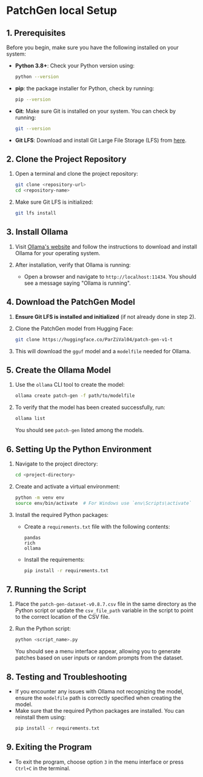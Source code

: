 # PatchGen local Setup 

## 1. Prerequisites
Before you begin, make sure you have the following installed on your system:

- **Python 3.8+**: Check your Python version using:
    ```bash
    python --version
    ```
- **pip**: the package installer for Python, check by running:
    ```bash
    pip --version
    ```
- **Git**: Make sure Git is installed on your system. You can check by running:
    ```bash
    git --version
    ```
- **Git LFS**: Download and install Git Large File Storage (LFS) from [here](https://git-lfs.github.com/).

## 2. Clone the Project Repository
1. Open a terminal and clone the project repository:
    ```bash
    git clone <repository-url>
    cd <repository-name>
    ```

2. Make sure Git LFS is initialized:
    ```bash
    git lfs install
    ```

## 3. Install Ollama
1. Visit [Ollama's website](https://ollama.com/) and follow the instructions to download and install Ollama for your operating system.
   
2. After installation, verify that Ollama is running:
    - Open a browser and navigate to `http://localhost:11434`. You should see a message saying "Ollama is running".

## 4. Download the PatchGen Model
1. **Ensure Git LFS is installed and initialized** (if not already done in step 2).

2. Clone the PatchGen model from Hugging Face:
    ```bash
    git clone https://huggingface.co/ParZiVal04/patch-gen-v1-t
    ```

3. This will download the `gguf` model and a `modelfile` needed for Ollama.

## 5. Create the Ollama Model
1. Use the `ollama` CLI tool to create the model:
    ```bash
    ollama create patch-gen -f path/to/modelfile
    ```

2. To verify that the model has been created successfully, run:
    ```bash
    ollama list
    ```
   You should see `patch-gen` listed among the models.

## 6. Setting Up the Python Environment

1. Navigate to the project directory:
    ```bash
    cd <project-directory>
    ```

2. Create and activate a virtual environment:
    ```bash
    python -m venv env
    source env/bin/activate  # For Windows use `env\Scripts\activate`
    ```

3. Install the required Python packages:
    - Create a `requirements.txt` file with the following contents:
        ```
        pandas
        rich
        ollama
        ```
    - Install the requirements:
        ```bash
        pip install -r requirements.txt
        ```

## 7. Running the Script

1. Place the `patch-gen-dataset-v0.8.7.csv` file in the same directory as the Python script or update the `csv_file_path` variable in the script to point to the correct location of the CSV file.

2. Run the Python script:
    ```bash
    python <script_name>.py
    ```
    You should see a menu interface appear, allowing you to generate patches based on user inputs or random prompts from the dataset.

## 8. Testing and Troubleshooting

- If you encounter any issues with Ollama not recognizing the model, ensure the `modelfile` path is correctly specified when creating the model.
- Make sure that the required Python packages are installed. You can reinstall them using:
    ```bash
    pip install -r requirements.txt
    ```

## 9. Exiting the Program

- To exit the program, choose option `3` in the menu interface or press `Ctrl+C` in the terminal.

